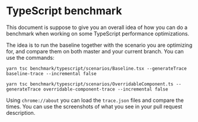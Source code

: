 # TypeScript benchmark

This document is suppose to give you an overall idea of how you can do a benchmark when working on some TypeScript performance optimizations.

The idea is to run the baseline together with the scenario you are optimizing for, and compare them on both master and your current branch. You can use the commands:

```
yarn tsc benchmark/typescript/scenarios/Baseline.tsx --generateTrace baseline-trace --incremental false
```

```
yarn tsc benchmark/typescript/scenarios/OverridableComponent.ts --generateTrace overridable-component-trace --incremental false
```

Using `chrome://about` you can load the `trace.json` files and compare the times.
You can use the screenshots of what you see in your pull request description.
